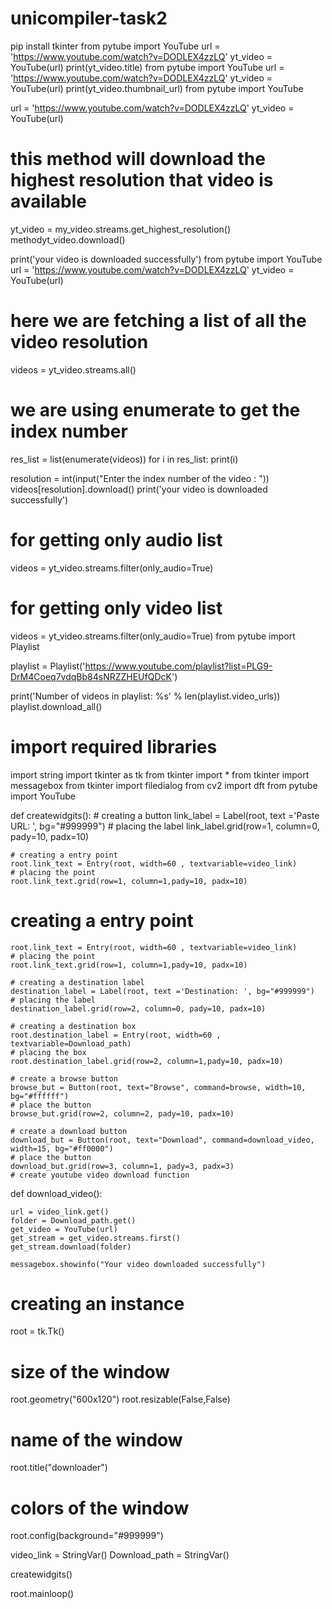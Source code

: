 # unicompiler-task2
pip install tkinter
from pytube import YouTube
url = 'https://www.youtube.com/watch?v=DODLEX4zzLQ'
yt_video = YouTube(url)
print(yt_video.title)
from pytube import YouTube
url = 'https://www.youtube.com/watch?v=DODLEX4zzLQ'
yt_video = YouTube(url)
print(yt_video.thumbnail_url)
from pytube import YouTube

url = 'https://www.youtube.com/watch?v=DODLEX4zzLQ'
yt_video = YouTube(url)
# this method will download the highest resolution that video is available
yt_video = my_video.streams.get_highest_resolution()
methodyt_video.download()

print('your video is downloaded successfully')
from pytube import YouTube
url = 'https://www.youtube.com/watch?v=DODLEX4zzLQ'
yt_video = YouTube(url)

# here we are fetching a list of all the video resolution
videos = yt_video.streams.all()
# we are using enumerate to get the index number
res_list = list(enumerate(videos))
for i in res_list:
    print(i)

resolution = int(input("Enter the index number of the video : "))
videos[resolution].download()
print('your video is downloaded successfully')
# for getting only audio list
videos = yt_video.streams.filter(only_audio=True)
# for getting only video list
videos = yt_video.streams.filter(only_audio=True)
from pytube import Playlist

playlist = Playlist('https://www.youtube.com/playlist?list=PLG9-DrM4Coeq7vdqBb84sNRZZHEUfQDcK')

print('Number of videos in playlist: %s' % len(playlist.video_urls))
playlist.download_all()
# import required libraries
import string
import tkinter as tk
from tkinter import *
from tkinter import messagebox
from tkinter import filedialog
from cv2 import dft
from pytube import YouTube

def createwidgits():
    # creating a button
    link_label = Label(root, text ='Paste URL: ', bg="#999999")
    # placing the label
    link_label.grid(row=1, column=0, pady=10, padx=10)

    # creating a entry point
    root.link_text = Entry(root, width=60 , textvariable=video_link)
    # placing the point
    root.link_text.grid(row=1, column=1,pady=10, padx=10)
  # creating a entry point
    root.link_text = Entry(root, width=60 , textvariable=video_link)
    # placing the point
    root.link_text.grid(row=1, column=1,pady=10, padx=10)

    # creating a destination label
    destination_label = Label(root, text ='Destination: ', bg="#999999")
    # placing the label
    destination_label.grid(row=2, column=0, pady=10, padx=10)

    # creating a destination box
    root.destination_label = Entry(root, width=60 , textvariable=Download_path)
    # placing the box
    root.destination_label.grid(row=2, column=1,pady=10, padx=10)

    # create a browse button
    browse_but = Button(root, text="Browse", command=browse, width=10, bg="#ffffff")
    # place the button
    browse_but.grid(row=2, column=2, pady=10, padx=10)

    # create a download button
    download_but = Button(root, text="Download", command=download_video, width=15, bg="#ff0000")
    # place the button
    download_but.grid(row=3, column=1, pady=3, padx=3)
    # create youtube video download function
def download_video():

    url = video_link.get()
    folder = Download_path.get()
    get_video = YouTube(url)
    get_stream = get_video.streams.first()
    get_stream.download(folder)

    messagebox.showinfo("Your video downloaded successfully")

# creating an instance
root = tk.Tk()

# size of the window
root.geometry("600x120")
root.resizable(False,False)
# name of the window
root.title("downloader")
# colors of the window
root.config(background="#999999")

video_link = StringVar()
Download_path = StringVar()

createwidgits()

root.mainloop()
